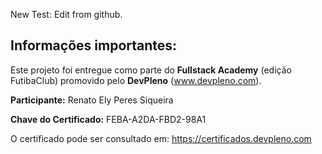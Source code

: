 New Test: Edit from github.

## Informações importantes:

Este projeto foi entregue como parte do **Fullstack Academy** (edição FutibaClub) promovido pelo **DevPleno** (www.devpleno.com).

**Participante:** Renato Ely Peres Siqueira

**Chave do Certificado:** FEBA-A2DA-FBD2-98A1

O certificado pode ser consultado em: https://certificados.devpleno.com
